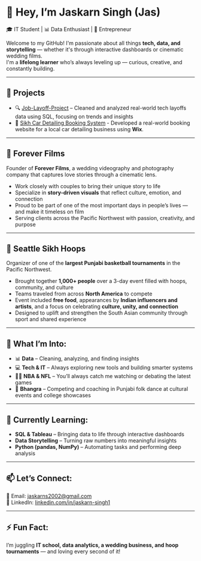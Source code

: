 # 👋 Hey, I’m **Jaskarn Singh (Jas)**  
🎓 IT Student | 📊 Data Enthusiast | 🎥 Entrepreneur  

Welcome to my GitHub! I'm passionate about all things **tech, data, and storytelling** — whether it's through interactive dashboards or cinematic wedding films.  
I'm a **lifelong learner** who’s always leveling up — curious, creative, and constantly building.

---

## 📁 Projects  
- 🔍 [Job-Layoff-Project](https://github.com/Jaskarns2002/Data-Layoff-Project) – Cleaned and analyzed real-world tech layoffs data using SQL, focusing on trends and insights
- 🚗 [Sikh Car Detailing Booking System](https://github.com/Jaskarns2002/Sikh-Details) - Developed a real-world booking website for a local car detailing business using **Wix**.  



---

## 🎥 Forever Films  
Founder of **Forever Films**, a wedding videography and photography company that captures love stories through a cinematic lens.  
- Work closely with couples to bring their unique story to life  
- Specialize in **story-driven visuals** that reflect culture, emotion, and connection  
- Proud to be part of one of the most important days in people’s lives — and make it timeless on film  
- Serving clients across the Pacific Northwest with passion, creativity, and purpose  

---

## 🏀 Seattle Sikh Hoops  
Organizer of one of the **largest Punjabi basketball tournaments** in the Pacific Northwest.  
- Brought together **1,000+ people** over a 3-day event filled with hoops, community, and culture  
- Teams traveled from across **North America** to compete  
- Event included **free food**, appearances by **Indian influencers and artists**, and a focus on celebrating **culture, unity, and connection**  
- Designed to uplift and strengthen the South Asian community through sport and shared experience  

---

## 👀 What I’m Into:
- 📊 **Data** – Cleaning, analyzing, and finding insights  
- 💻 **Tech & IT** – Always exploring new tools and building smarter systems  
- 🏀🏈 **NBA & NFL** – You’ll always catch me watching or debating the latest games  
- 💃 **Bhangra** – Competing and coaching in Punjabi folk dance at cultural events and college showcases  

---

## 🌱 Currently Learning:
- **SQL & Tableau** – Bringing data to life through interactive dashboards  
- **Data Storytelling** – Turning raw numbers into meaningful insights  
- **Python (pandas, NumPy)** – Automating tasks and performing deep analysis  

---

## 📫 Let’s Connect:  
📧 Email: [jaskarns2002@gmail.com](mailto:jaskarns2002@gmail.com)  
💼 LinkedIn: [linkedin.com/in/jaskarn-singh1](https://www.linkedin.com/in/jaskarn-singh1)  

---

## ⚡ Fun Fact:  
I’m juggling **IT school, data analytics, a wedding business, and hoop tournaments** — and loving every second of it!
